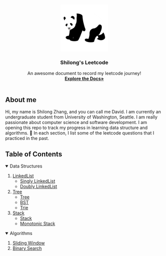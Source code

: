 <!-- PROJECT LOGO -->
<br />
<p align="center">
  <a href="https://github.com/shiloz-bot/Leetcode-Journey/">
    <img src="image/logo2.png" alt="Logo" width="150" height="150">
  </a>

  <h3 align="center">Shilong's Leetcode</h3>

  <p align="center">
    An awesome document to record my leetcode journey!
    <br />
    <a href="https://github.com/shiloz-bot/Shilong-s-Leetcode/edit/main/README.md"><strong>Explore the Docs»</strong></a>
    <br />
    <br />
  </p>
</p>


## About me
Hi, my name is Shilong Zhang, and you can call me David. I am currently an undergraduate student from University of Washington, Seattle. I am really passionate about computer science and software development. I am opening this repo to track my progress in learning data structure and algorithms. 💛 In each section, I list some of the leetcode questions that I practiced in the past.


<!-- TABLE OF CONTENTS -->
## Table of Contents
<details open="open">
  <summary>Data Structures</summary>
  <ol>
    <li>
      <a href="https://github.com/shiloz-bot/Leetcode-Journey/blob/main/LinkedList/LinkedList.md">LinkedList</a>
      <ul>
        <li><a href="https://github.com/shiloz-bot/Leetcode-Journey/blob/main/LinkedList/LinkedList.md#singly-linkedlist">Singly LinkedList</a></li>
        <li><a href="https://github.com/shiloz-bot/Leetcode-Journey/blob/main/LinkedList/LinkedList.md#doubly-linkedlist">Doubly LinkedList</a></li>
      </ul>
    </li>
    <li>
      <a href="https://github.com/shiloz-bot/Leetcode-Journey/blob/main/Tree/Tree.md">Tree</a>
      <ul>
        <li><a href="https://github.com/shiloz-bot/Leetcode-Journey/blob/main/Tree/Tree.md#tree">Tree</a></li>
        <li><a href="https://github.com/shiloz-bot/Leetcode-Journey/blob/main/Tree/Tree.md#bst">BST</a></li>
        <li><a href="https://github.com/shiloz-bot/Leetcode-Journey/blob/main/Tree/Tree.md#trie">Trie</a></li>
      </ul>
    </li>
    <li>
      <a href="#https://github.com/shiloz-bot/Leetcode-Journey/blob/main/Stack/Stack.md">Stack</a>
      <ul>
        <li><a href="https://github.com/shiloz-bot/Leetcode-Journey/blob/main/Stack/Stack.md#stack">Stack</a></li>
        <li><a href="https://github.com/shiloz-bot/Leetcode-Journey/blob/main/Stack/Stack.md#monotonic-stack">Monotonic Stack</a></li>
      </ul>
    </li>
  </ol>
</details>
<details open="open">
  <summary>Algorithms</summary>
  <ol>
    <li>
      <a href="https://github.com/shiloz-bot/Leetcode-Journey/blob/main/Sliding%20Window/Sliding%20Window.md">Sliding Window</a>
    </li>
    <li>
      <a href="#binary-search">Binary Search</a>
    </li>
  </ol>
</details>
